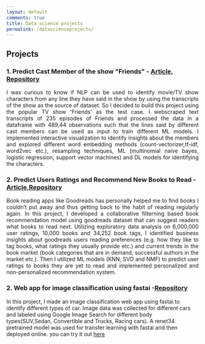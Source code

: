 ```yaml
---
layout: default
comments: true
title: Data science projects
permalink: /datascienceprojects/
---
```

## Projects
### 1. Predict Cast Member of the show "Friends" - [Article, ](https://github.com/shamafarabi/Predicting-Cast-Member-of-the-TV-show-Friends-using-NLP/blob/master/Project%20Report.ipynb)[Repository](https://github.com/shamafarabi/Predicting-Cast-Member-of-the-TV-show-Friends-using-NLP) 
<p style='text-align: justify;'>
I was curious to know if  NLP can be used to identify movie/TV show characters from any line they have said in the show by using the transcripts of the show as the source of dataset. So I decided to build this project using the popular TV show 'Friends' as the test case. I webscraped text transcripts of 235 episodes of Friends and processed the data in a dataframe with 489,44 observations such that the lines said by different cast members can be used as input to train different ML models. I implemented interactive visualization to identify insights about the members and  explored different word embedding methods (count-vectorizer,tf-idf, word2vec etc.), resampling techniques, ML (multinomial naive bayes, logistic regression, support vector machines) and DL models for identifying the characters. 
</p>

### 2. Predict Users Ratings and Recommend New Books to Read - [Article,](https://nbviewer.jupyter.org/github/shamafarabi/Capstone_1_Book_Recommendation/blob/master/Milestone%20Report/Milestone%20Report.ipynb)[Repository](Book_Recommendation_Engine)
<p style='text-align: justify;'>
Book reading apps like Goodreads has personally helped me to find books I couldn’t put away and thus getting back to the habit of reading regularly again. In this project, I developed a collaborative filterning based book recommendation model using goodreads dataset that can suggest readers what books to read next.  Utilizing exploratory data analysis on  6,000,000 user ratings, 10,000 books and 34,252 book tags, I identified business insights  about goodreads users reading preferences (e.g. how they like to tag books, what ratings they usually provide etc.) and current trends in the book market (book categories that are in demand, successful authors in the market etc.). Then I utilized ML models (KNN, SVD and NMF) to predict user ratings to books they are yet to read and implemented personalized and non-personalized recommendation system.
 </p>
 
 ### 2. Web app for image classification using fastai -[Repository](https://github.com/shamafarabi/fastai-v3)
In this project, I made an image classification web app using fastai to identify different types of car. Image data was collected for different cars and labeled using Google Image Search for different body types(SUV,Sedan, Convertible and Trucks, Racing cars). A renet34 pretrained model was used for transfer learning with fastai and then deployed online. you can try it out [here](https://car-make-detection.onrender.com/)
